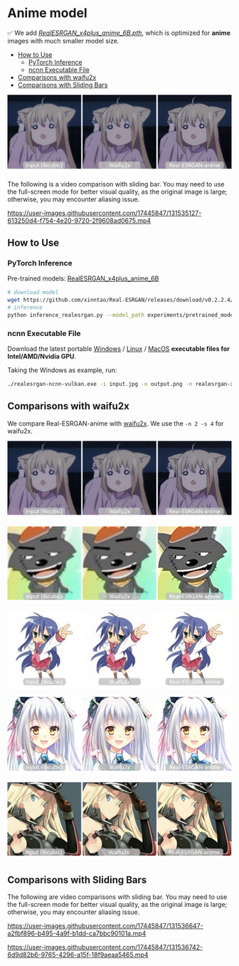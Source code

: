 # Anime model

:white_check_mark: We add [*RealESRGAN_x4plus_anime_6B.pth*](https://github.com/xinntao/Real-ESRGAN/releases/download/v0.2.2.4/RealESRGAN_x4plus_anime_6B.pth), which is optimized for **anime** images with much smaller model size.

- [How to Use](#How-to-Use)
  - [PyTorch Inference](#PyTorch-Inference)
  - [ncnn Executable File](#ncnn-Executable-File)
- [Comparisons with waifu2x](#Comparisons-with-waifu2x)
- [Comparisons with Sliding Bars](#Comparions-with-Sliding-Bars)

<p align="center">
  <img src="https://raw.githubusercontent.com/xinntao/public-figures/master/Real-ESRGAN/cmp_realesrgan_anime_1.png">
</p>

The following is a video comparison with sliding bar. You may need to use the full-screen mode for better visual quality, as the original image is large; otherwise, you may encounter aliasing issue.

https://user-images.githubusercontent.com/17445847/131535127-613250d4-f754-4e20-9720-2f9608ad0675.mp4

## How to Use

### PyTorch Inference

Pre-trained models: [RealESRGAN_x4plus_anime_6B](https://github.com/xinntao/Real-ESRGAN/releases/download/v0.2.2.4/RealESRGAN_x4plus_anime_6B.pth)

```bash
# download model
wget https://github.com/xinntao/Real-ESRGAN/releases/download/v0.2.2.4/RealESRGAN_x4plus_anime_6B.pth -P experiments/pretrained_models
# inference
python inference_realesrgan.py --model_path experiments/pretrained_models/RealESRGAN_x4plus_anime_6B.pth --input inputs
```

### ncnn Executable File

Download the latest portable [Windows](https://github.com/xinntao/Real-ESRGAN/releases/download/v0.2.2.4/realesrgan-ncnn-vulkan-20210901-windows.zip) / [Linux](https://github.com/xinntao/Real-ESRGAN/releases/download/v0.2.2.4/realesrgan-ncnn-vulkan-20210901-ubuntu.zip) / [MacOS](https://github.com/xinntao/Real-ESRGAN/releases/download/v0.2.2.4/realesrgan-ncnn-vulkan-20210901-macos.zip) **executable files for Intel/AMD/Nvidia GPU**.

Taking the Windows as example, run:

```bash
./realesrgan-ncnn-vulkan.exe -i input.jpg -o output.png -n realesrgan-x4plus-anime
```

## Comparisons with waifu2x

We compare Real-ESRGAN-anime with [waifu2x](https://github.com/nihui/waifu2x-ncnn-vulkan). We use the `-n 2 -s 4` for waifu2x.

<p align="center">
  <img src="https://raw.githubusercontent.com/xinntao/public-figures/master/Real-ESRGAN/cmp_realesrgan_anime_1.png">
</p>
<p align="center">
  <img src="https://raw.githubusercontent.com/xinntao/public-figures/master/Real-ESRGAN/cmp_realesrgan_anime_2.png">
</p>
<p align="center">
  <img src="https://raw.githubusercontent.com/xinntao/public-figures/master/Real-ESRGAN/cmp_realesrgan_anime_3.png">
</p>
<p align="center">
  <img src="https://raw.githubusercontent.com/xinntao/public-figures/master/Real-ESRGAN/cmp_realesrgan_anime_4.png">
</p>
<p align="center">
  <img src="https://raw.githubusercontent.com/xinntao/public-figures/master/Real-ESRGAN/cmp_realesrgan_anime_5.png">
</p>

## Comparisons with Sliding Bars

The following are video comparisons with sliding bar. You may need to use the full-screen mode for better visual quality, as the original image is large; otherwise, you may encounter aliasing issue.

https://user-images.githubusercontent.com/17445847/131536647-a2fbf896-b495-4a9f-b1dd-ca7bbc90101a.mp4

https://user-images.githubusercontent.com/17445847/131536742-6d9d82b6-9765-4296-a15f-18f9aeaa5465.mp4
